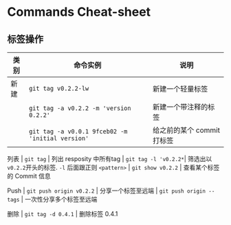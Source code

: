 # Commands Cheat-sheet

## 标签操作

类别    | 命令实例 | 说明
--------|----------|------
新建    | `git tag v0.2.2-lw` | 新建一个轻量标签
        | `git tag -a v0.2.2 -m 'version 0.2.2'` | 新建一个带注释的标签
        | `git tag -a v0.0.1 9fceb02 -m 'initial version'` | 给之前的某个 commit 打标签

列表    | `git tag` | 列出 resposity 中所有tag
        | `git tag -l 'v0.2.2*`| 筛选出以`v0.2.2`开头的标签. `-l` 后面跟正则 `<pattern>`
        | `git show v0.2.2` | 查看某个标签的 Commit 信息

Push    | `git push origin v0.2.2` | 分享一个标签至远端
        | `git push origin --tags` | 一次性分享多个标签至远端

删除    | `git tag -d 0.4.1` | 删除标签 0.4.1
